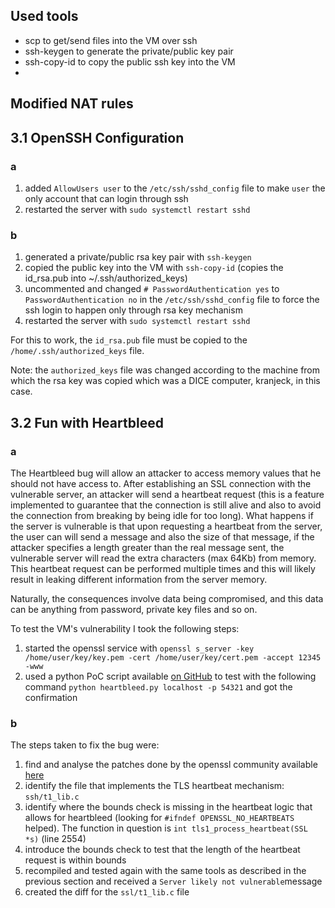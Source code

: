 ## Used tools
<!-- linux packages, browser plugins, ... -->
* scp to get/send files into the VM over ssh
* ssh-keygen to generate the private/public key pair
* ssh-copy-id to copy the public ssh key into the VM
* 
## Modified NAT rules
<!-- configurable in the VB machine settings > network -->

## 3.1 OpenSSH Configuration
### a
1. added `AllowUsers user` to the `/etc/ssh/sshd_config` file to make `user` the only account that can login through ssh
2. restarted the server with `sudo systemctl restart sshd`

### b
1. generated a private/public rsa key pair with `ssh-keygen`
2. copied the public key into the VM with `ssh-copy-id` (copies the id_rsa.pub into ~/.ssh/authorized_keys)
3. uncommented and changed  `# PasswordAuthentication yes` to `PasswordAuthentication no` in the `/etc/ssh/sshd_config` file to force the ssh login to happen only through rsa key mechanism
4. restarted the server with `sudo systemctl restart sshd`

For this to work, the `id_rsa.pub` file must be copied to the `/home/.ssh/authorized_keys` file. 

Note: the `authorized_keys` file was changed according to the machine from which the rsa key was copied which was a DICE computer, kranjeck, in this case. 

## 3.2 Fun with Heartbleed
### a
The Heartbleed bug will allow an attacker to access memory values that he should not have access to.
After establishing an SSL connection with the vulnerable server, an attacker will send a heartbeat request (this is a feature implemented to guarantee that the connection is still alive and also to avoid the connection from breaking by being idle for too long). What happens if the server is vulnerable is that upon requesting a heartbeat from the server, the user can will send a message and also the size of that message, if the attacker specifies a length greater than the real message sent, the vulnerable server will read the extra characters (max 64Kb) from memory. This heartbeat request can be performed multiple times and this will likely result in leaking different information from the server memory. 

Naturally, the consequences involve data being compromised, and this data can be anything from password, private key files and so on. 

To test the VM's vulnerability I took the following steps:
1. started the openssl service with `openssl s_server -key /home/user/key/key.pem -cert /home/user/key/cert.pem -accept 12345 -www`
2. used a python PoC script available [on GitHub](https://github.com/ctfs/write-ups-2014/blob/master/plaid-ctf-2014/heartbleed/heartbleed.py) to test with the following command `python heartbleed.py localhost -p 54321` and got the confirmation

### b
The steps taken to fix the bug were:
1. find and analyse the patches done by the openssl community available [here](https://github.com/openssl/openssl/commit/96db9023b881d7cd9f379b0c154650d6c108e9a3)
2. identify the file that implements the TLS heartbeat mechanism: `ssh/t1_lib.c`
3. identify where the bounds check is missing in the heartbeat logic that allows for heartbleed (looking for `#ifndef OPENSSL_NO_HEARTBEATS` helped). The function in question is `int tls1_process_heartbeat(SSL *s)` (line 2554)
4. introduce the bounds check to test that the length of the heartbeat request is within bounds
5. recompiled and tested again with the same tools as described in the previous section and received a `Server likely not vulnerable`message
6. created the diff for the `ssl/t1_lib.c` file


